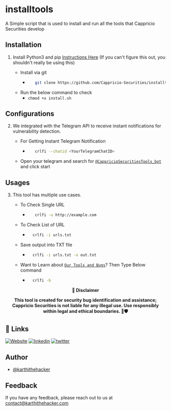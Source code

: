 # installtools
A Simple script that is used to install and run all the tools that Cappricio Securities develop

## Installation 

1. Install Python3 and pip [Instructions Here](https://www.python.org/downloads/) (If you can't figure this out, you shouldn't really be using this)

   - Install via git
     - ```bash
          git clone https://github.com/Cappricio-Securities/installtools.git 
        ```
   - Run the below command to check
     - `chmod +x install.sh`

## Configurations 
2. We integrated with the Telegram API to receive instant notifications for vulnerability detection.
   
   - For Getting Instant Telegram Notification
     - ```bash
          crlfi --chatid <YourTelegramChatID>
        ```
   - Open your telegram and search for [`@CappricioSecuritiesTools_bot`](https://web.telegram.org/k/#@CappricioSecuritiesTools_bot) and click start

## Usages 
3. This tool has multiple use cases.
   
   - To Check Single URL
     - ```bash
          crlfi -u http://example.com 
        ```
   - To Check List of URL 
      - ```bash
          crlfi -i urls.txt 
        ```
   - Save output into TXT file
      - ```bash
          crlfi -i urls.txt -o out.txt
        ```
   - Want to Learn about [`Our Tools and Bugs`](https://blogs.cappriciosec.com/)? Then Type Below command
      - ```bash
          crlfi -b
        ```
     
<p align="center">
  <b>🚨 Disclaimer</b>
  
</p>
<p align="center">
<b>This tool is created for security bug identification and assistance; Cappricio Securities is not liable for any illegal use. 
  Use responsibly within legal and ethical boundaries. 🔐🛡️</b></p>



## 🔗 Links
[![Website](https://img.shields.io/badge/my_portfolio-000?style=for-the-badge&logo=ko-fi&logoColor=white)](https://cappriciosec.com/)
[![linkedin](https://img.shields.io/badge/linkedin-0A66C2?style=for-the-badge&logo=linkedin&logoColor=white)](https://www.linkedin.com/in/karthikeyan--v/)
[![twitter](https://img.shields.io/badge/twitter-1DA1F2?style=for-the-badge&logo=twitter&logoColor=white)](https://twitter.com/karthithehacker)



## Author

- [@karthithehacker](https://github.com/karthi-the-hacker/)



## Feedback

If you have any feedback, please reach out to us at contact@karthithehacker.com
